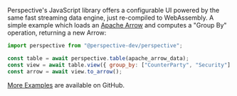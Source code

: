 Perspective's JavaScript library offers a configurable UI powered by the same
fast streaming data engine, just re-compiled to WebAssembly. A simple example
which loads an [Apache Arrow](https://arrow.apache.org/) and computes a "Group
By" operation, returning a new Arrow:

```javascript
import perspective from "@perspective-dev/perspective";

const table = await perspective.table(apache_arrow_data);
const view = await table.view({ group_by: ["CounterParty", "Security"] });
const arrow = await view.to_arrow();
```

[More Examples](https://github.com/finos/perspective/tree/master/examples) are
available on GitHub.
